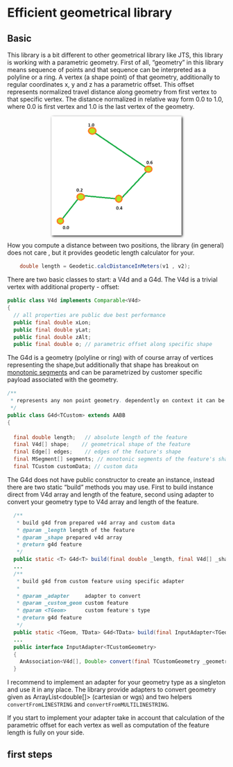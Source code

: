 <style>
.std-image {
  width: 300px;
  height: auto;
  display: block;
  margin-left: auto;
  margin-right: auto;  
  box-shadow: 2px 2px 5px;
}
</style>
# Efficient geometrical library
## Basic
This library is a bit different to other geometrical library like JTS, this library  is working with a parametric geometry. 
First of all, “geometry” in this library means sequence of points and that sequence can be interpreted as a polyline or 
a ring.  A vertex (a shape point) of that geometry, additionally to regular coordinates x, y and z has a parametric offset. 
This offset represents normalized travel distance along geometry from first vertex to that specific vertex. 
The distance normalized in relative way form 0.0 to 1.0, where 0.0 is first vertex and 1.0 is the last vertex of the geometry.

<img src="images/readme/001.png" alt="parametric geometry example" class="std-image"/>

How you compute a distance between two positions, the library (in general) does not care , but it provides geodetic length calculator for your.
```java
    double length = Geodetic.calcDistanceInMeters(v1 , v2);
```

There are two basic classes to start: a V4d and a G4d. The V4d is a trivial vertex with additional property - offset:  
````java
public class V4d implements Comparable<V4d>
{
  // all properties are public due best performance
  public final double xLon;
  public final double yLat;
  public final double zAlt;
  public final double o; // parametric offset along specific shape
````
The G4d is a geometry (polyline or ring) with of course array of vertices representing the shape,but additionally that 
shape has breakout on [monotonic segments](docs/msegment.md) and can be parametrized by customer specific payload 
associated with the geometry.
```java
/**
 * represents any non point geometry. dependently on context it can be a poly-line or interior/exterior ring of a polygon
 */
public class G4d<TCustom> extends AABB
{

  final double length;   // absolute length of the feature
  final V4d[] shape;    // geometrical shape of the feature
  final Edge[] edges;    // edges of the feature's shape
  final MSegment[] segments; // monotonic segments of the feature's shape
  final TCustom customData; // custom data
```

The G4d does not have public constructor to create an instance, instead there are two static “build” methods you may use. 
First to build instance direct from V4d array and length of the feature, second using adapter to convert your geometry type 
to V4d array and length of the feature. 
```java 
  /**
   * build g4d from prepared v4d array and custom data
   * @param _length length of the feature
   * @param _shape prepared v4d array
   * @return g4d feature
   */
  public static <T> G4d<T> build(final double _length, final V4d[] _shape, final T _custom_data)
  ...
  /**
   * build g4d from custom feature using specific adapter
   *
   * @param _adapter     adapter to convert
   * @param _custom_geom custom feature
   * @param <TGeom>      custom feature's type
   * @return g4d feature
   */
  public static <TGeom, TData> G4d<TData> build(final InputAdapter<TGeom> _adapter, final TGeom _custom_geom, final TData _custom_data)
  ...
  public interface InputAdapter<TCustomGeometry>
  {
    AnAssociation<V4d[], Double> convert(final TCustomGeometry _geometry);
  }
```
I recommend to implement an adapter for your geometry type as a singleton and use it in any place. The library provide 
adapters to convert geometry given as ArrayList<double[]> (cartesian or wgs) and two helpers `convertFromLINESTRING` 
and `convertFromMULTILINESTRING`.

If you start to implement your adapter take in account that calculation of the parametric offset for each vertex as well 
as computation of the feature length is fully on your side.

## first steps 
